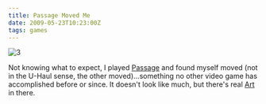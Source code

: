 ```yaml
---
title: Passage Moved Me
date: 2009-05-23T10:23:00Z
tags: games
---
```

![3]

Not knowing what to expect, I played [Passage][1] and found myself moved (not in the U-Haul sense, the other moved)...something no other video game has accomplished before or since. It doesn't look like much, but there's real [Art][2] in there.

 [1]: http://hcsoftware.sourceforge.net/passage/
 [2]: http://chrishecker.com/Can_a_Computer_Make_You_Cry%3F
 [3]: https://ggr_com.s3.amazonaws.com/images/passage.jpg
